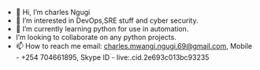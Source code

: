 - 👋 Hi, I’m charles Ngugi
- 👀 I’m interested in DevOps,SRE stuff and cyber security.
- 🌱 I’m currently learning python for use in automation.
- I’m looking to collaborate on any python projects.
- 📫 How to reach me email: charles.mwangi.ngugi.69@gmail.com, Mobile - +254 704661895, Skype ID - live:.cid.2e693c013bc93235

<!---
charles-ngugi/charles-ngugi is a ✨ special ✨ repository because its `README.md` (this file) appears on your GitHub profile.
You can click the Preview link to take a look at your changes.
--->
